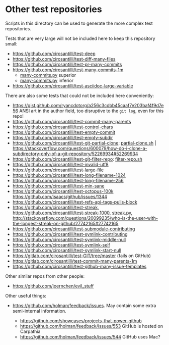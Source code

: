 # Other test repositories

Scripts in this directory can be used to generate the more complex test repositories.

Tests that are very large will not be included here to keep this repository small:

- <https://github.com/cirosantilli/test-deep>
- <https://github.com/cirosantilli/test-diff-many-files>
- <https://github.com/cirosantilli/test-pr-many-commits>
- <https://github.com/cirosantilli/test-many-commits-1m>
    - [many-commits.py](many-commits-fast-import.py) superior
    - [many-commits.py](many-commits.py) inferior
- <https://github.com/cirosantilli/test-asciidoc-large-variable>

There are also some tests that could not be included here conveniently:

- <https://gist.github.com/ryancdotorg/a256c3cdbb45caaf7e203baf4f9d7e56> ANSI art in the author field, too disruptive to the `git log`, even for this repo!
- <https://github.com/cirosantilli/test-commit-many-parents>
- <https://github.com/cirosantilli/test-control-chars>
- <https://github.com/cirosantilli/test-empty-commit>
- <https://github.com/cirosantilli/test-empty-subdir>
- <https://github.com/cirosantilli/test-git-partial-clone>: [partial-clone.sh](partial-clone.sh) | https://stackoverflow.com/questions/600079/how-do-i-clone-a-subdirectory-only-of-a-git-repository/52269934#52269934
- <https://github.com/cirosantilli/test-git-filter-repo>: [filter-repo.sh](filter-repo.sh)
- <https://github.com/cirosantilli/test-invalid-utf8>
- <https://github.com/cirosantilli/test-large-file>
- <https://github.com/cirosantilli/test-long-filename-1024>
- <https://github.com/cirosantilli/test-long-filename-256>
- <https://github.com/cirosantilli/test-min-sane>
- <https://github.com/cirosantilli/test-octopus-100k> <https://github.com/isaacs/github/issues/1344>
- <https://github.com/cirosantilli/test-refs-api-tags-pulls-block>
- <https://github.com/cirosantilli/test-streak>, <https://github.com/cirosantilli/test-streak-1000>, [streak.py](streak.py), <http://stackoverflow.com/questions/20099235/who-is-the-user-with-the-longest-streak-on-github/27742165#27742165>
- <https://github.com/cirosantilli/test-submodule-contributing>
- <https://github.com/cirosantilli/test-symlink-contributing>
- <https://github.com/cirosantilli/test-symlink-middle-null>
- <https://github.com/cirosantilli/test-symlink-self>
- <https://github.com/cirosantilli/test-symlink-start-null>
- <https://gitlab.com/cirosantilli/test-GIT/tree/master> (fails on GitHub)
- <https://gitlab.com/cirosantilli/test-commit-many-parents-1m>
- <https://github.com/cirosantilli/test-github-many-issue-templates>

Other similar repos from other people:

- <https://github.com/joernchen/evil_stuff>

Other useful things:

-   <https://github.com/holman/feedback/issues>. May contain some extra semi-internal information.

    - <https://github.com/showcases/projects-that-power-github>
    - <https://github.com/holman/feedback/issues/553> GitHub is hosted on Carpathia
    - <https://github.com/holman/feedback/issues/544> GitHub uses Mac?

